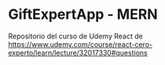 # GiftExpertApp - MERN

Repositorio del curso de Udemy React de https://www.udemy.com/course/react-cero-experto/learn/lecture/32017330#questions
